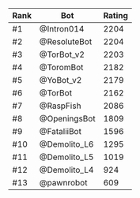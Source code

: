 Rank|Bot|Rating
---|---|---
#1|@Intron014|2204
#2|@ResoluteBot|2204
#3|@TorBot_v2|2203
#4|@ToromBot|2182
#5|@YoBot_v2|2179
#6|@TorBot|2162
#7|@RaspFish|2086
#8|@OpeningsBot|1809
#9|@FataliiBot|1596
#10|@Demolito_L6|1295
#11|@Demolito_L5|1019
#12|@Demolito_L4|924
#13|@pawnrobot|609
